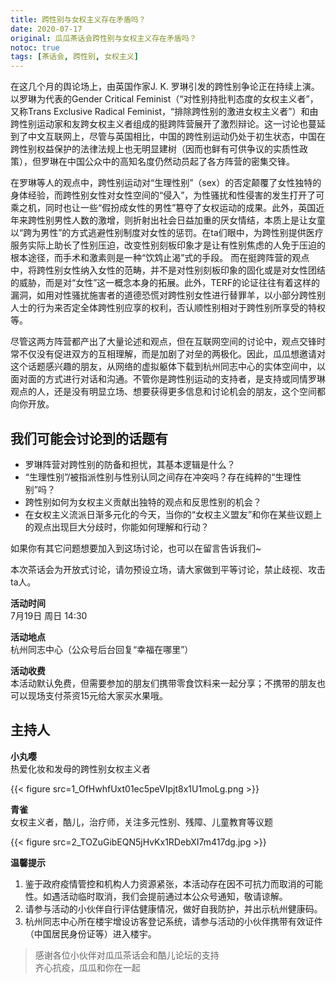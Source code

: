 ```yaml
---
title: 跨性别与女权主义存在矛盾吗？
date: 2020-07-17
original: 瓜瓜茶话会跨性别与女权主义存在矛盾吗？
notoc: true
tags: [茶话会, 跨性别, 女权主义]
---
```


在这几个月的舆论场上，由英国作家J. K. 罗琳引发的跨性别争论正在持续上演。以罗琳为代表的Gender Critical Feminist（“对性别持批判态度的女权主义者”，又称Trans Exclusive Radical Feminist，“排除跨性别的激进女权主义者”）和由跨性别运动家和友跨女权主义者组成的挺跨阵营展开了激烈辩论。这一讨论也蔓延到了中文互联网上，尽管与英国相比，中国的跨性别运动仍处于初生状态，中国在跨性别权益保护的法律法规上也无明显建树（因而也鲜有可供争议的实质性政策），但罗琳在中国公众中的高知名度仍然动员起了各方阵营的密集交锋。
 
在罗琳等人的观点中，跨性别运动对“生理性别”（sex）的否定颠覆了女性独特的身体经验，而跨性别女性对女性空间的“侵入”，为性骚扰和性侵害的发生打开了可乘之机，同时也让一些“假扮成女性的男性”篡夺了女权运动的成果。此外，英国近年来跨性别男性人数的激增，则折射出社会日益加重的厌女情结，本质上是让女童以“跨为男性”的方式逃避性别制度对女性的惩罚。在ta们眼中，为跨性别提供医疗服务实际上助长了性别压迫，改变性别刻板印象才是让有性别焦虑的人免于压迫的根本途径，而手术和激素则是一种“饮鸩止渴”式的手段。
而在挺跨阵营的观点中，将跨性别女性纳入女性的范畴，并不是对性别刻板印象的固化或是对女性团结的威胁，而是对“女性”这一概念本身的拓展。此外，TERF的论证往往有着这样的漏洞，如用对性骚扰施害者的道德恐慌对跨性别女性进行替罪羊，以小部分跨性别人士的行为来否定全体跨性别应享的权利，否认顺性别相对于跨性别所享受的特权等。
 
尽管这两方阵营都产出了大量论述和观点，但在互联网空间的讨论中，观点交锋时常不仅没有促进双方的互相理解，而是加剧了对垒的两极化。因此，瓜瓜想邀请对这个话题感兴趣的朋友，从网络的虚拟躯体下载到杭州同志中心的实体空间中，以面对面的方式进行对话和沟通。不管你是跨性别运动的支持者，是支持或同情罗琳观点的人，还是没有明显立场、想要获得更多信息和讨论机会的朋友，这个空间都向你开放。

## 我们可能会讨论到的话题有

- 罗琳阵营对跨性别的防备和担忧，其基本逻辑是什么？
- “生理性别”/被指派性别与性别认同之间存在冲突吗？存在纯粹的“生理性别”吗？
- 跨性别如何为女权主义贡献出独特的观点和反思性别的机会？
- 在女权主义流派日渐多元化的今天，当你的“女权主义盟友”和你在某些议题上的观点出现巨大分歧时，你能如何理解和行动？

如果你有其它问题想要加入到这场讨论，也可以在留言告诉我们~

本次茶话会为开放式讨论，请勿预设立场，请大家做到平等讨论，禁止歧视、攻击ta人。

**活动时间**  
7月19日 周日 14:30

**活动地点**  
杭州同志中心（公众号后台回复“幸福在哪里”）

**活动收费**  
本活动默认免费，但需要参加的朋友们携带零食饮料来一起分享；不携带的朋友也可以现场支付茶资15元给大家买水果哦。

## 主持人

**小丸嘤**  
热爱化妆和发母的跨性别女权主义者

{{< figure src=1_OfHwhfUxt01ec5peVIpjt8x1U1moLg.png >}}

**青雀**  
女权主义者，酷儿，治疗师，关注多元性别、残障、儿童教育等议题

{{< figure src=2_TOZuGibEQN5jHvKx1RDebXI7m417dg.jpg >}}

**温馨提示**  

1. 鉴于政府疫情管控和机构人力资源紧张，本活动存在因不可抗力而取消的可能性。如遇活动临时取消，我们会提前通过本公众号通知，敬请谅解。
2. 请参与活动的小伙伴自行评估健康情况，做好自我防护，并出示杭州健康码。
3. 杭州同志中心所在楼宇增设访客登记系统，请参与活动的小伙伴携带有效证件（中国居民身份证等）进入楼宇。

> 感谢各位小伙伴对瓜瓜茶话会和酷儿论坛的支持  
> 齐心抗疫，瓜瓜和你在一起  
